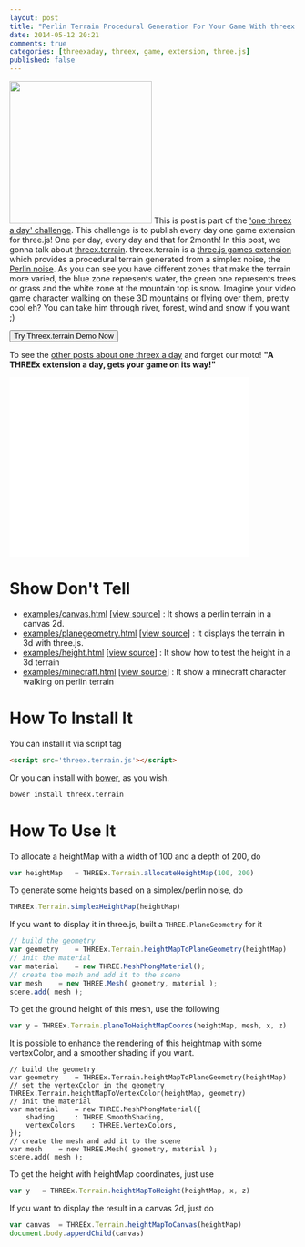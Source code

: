 ```yaml
---
layout: post
title: "Perlin Terrain Procedural Generation For Your Game With threex.terrain"
date: 2014-05-12 20:21
comments: true
categories: [threexaday, threex, game, extension, three.js]
published: false
---
```


<a href='http://jeromeetienne.github.io/threex.terrain/examples/planegeometry.html' target='_blank'><img class="right" src="https://raw.githubusercontent.com/jeromeetienne/threex.terrain/master/examples/images/screenshot-threex-terrain-512x512.jpg" width="250" height="250"></a>
This is post is part of the ['one threex a day' challenge](/blog/categories/threexaday/). 
This challenge is to publish every day one game extension for three.js!
One per day, every day and that for 2month!
In this post, we gonna talk about 
[threex.terrain](http://www.threejsgames.com/extensions/#threex.terrain).
threex.terrain is a [three.js games extension](http://www.threejsgames.com/extensions/) which provides a procedural terrain generated from a simplex noise, the [Perlin noise](http://en.wikipedia.org/wiki/Perlin_noise). As you can see you have different zones that make the terrain more varied, the blue zone represents water, the green one represents trees or grass and the white zone at the mountain top is snow. Imagine your video game character walking on these 3D mountains or flying over them, pretty cool eh? You can take him through river, forest, wind and snow if you want ;)  

<a href='http://jeromeetienne.github.io/threex.terrain/examples/planegeometry.html' target='_blank'><input type="button" value='Try Threex.terrain Demo Now' /></a>

To see the [other posts about one threex a day](/blog/categories/threexaday/) and forget our moto!
**"A THREEx extension a day, gets your game on its way!"**


<!-- more -->

<iframe width="420" height="315" src="//www.youtube.com/embed/eZkl-r-UOsg" frameborder="0" allowfullscreen></iframe>


Show Don't Tell
===============
* [examples/canvas.html](http://jeromeetienne.github.io/threex.terrain/examples/canvas.html)
\[[view source](https://github.com/jeromeetienne/threex.terrain/blob/master/examples/canvas.html)\] :
It shows a perlin terrain in a canvas 2d.
* [examples/planegeometry.html](http://jeromeetienne.github.io/threex.terrain/examples/planegeometry.html)
\[[view source](https://github.com/jeromeetienne/threex.terrain/blob/master/examples/planegeometry.html)\] :
It displays the terrain in 3d with three.js.
* [examples/height.html](http://jeromeetienne.github.io/threex.terrain/examples/height.html)
\[[view source](https://github.com/jeromeetienne/threex.terrain/blob/master/examples/height.html)\] :
It show how to test the height in a 3d terrain
* [examples/minecraft.html](http://jeromeetienne.github.io/threex.terrain/examples/minecraft.html)
\[[view source](https://github.com/jeromeetienne/threex.terrain/blob/master/examples/minecraft.html)\] :
It show a minecraft character walking on perlin terrain


How To Install It
=================

You can install it via script tag

```html
<script src='threex.terrain.js'></script>
```

Or you can install with [bower](http://bower.io/), as you wish.

```bash
bower install threex.terrain
```

How To Use It
=============


To allocate a heightMap with a width of 100 and a depth of 200, do

```javascript
var heightMap   = THREEx.Terrain.allocateHeightMap(100, 200)
```

To generate some heights based on a simplex/perlin noise, do 

```javascript
THREEx.Terrain.simplexHeightMap(heightMap)
```

If you want to display it in three.js, built a ```THREE.PlaneGeometry``` for it

```javascript
// build the geometry
var geometry    = THREEx.Terrain.heightMapToPlaneGeometry(heightMap)
// init the material
var material    = new THREE.MeshPhongMaterial();
// create the mesh and add it to the scene
var mesh    = new THREE.Mesh( geometry, material );
scene.add( mesh );
```

To get the ground height of this mesh, use the following

```javascript
var y = THREEx.Terrain.planeToHeightMapCoords(heightMap, mesh, x, z)
```

It is possible to enhance the rendering of this heightmap with some vertexColor, and a 
smoother shading if you want.

```
// build the geometry
var geometry    = THREEx.Terrain.heightMapToPlaneGeometry(heightMap)
// set the vertexColor in the geometry
THREEx.Terrain.heightMapToVertexColor(heightMap, geometry)
// init the material
var material    = new THREE.MeshPhongMaterial({
    shading     : THREE.SmoothShading,
    vertexColors    : THREE.VertexColors,
});
// create the mesh and add it to the scene
var mesh    = new THREE.Mesh( geometry, material );
scene.add( mesh );
```

To get the height with heightMap coordinates, just use

```javascript
var y   = THREEx.Terrain.heightMapToHeight(heightMap, x, z)
```

If you want to display the result in a canvas 2d, just do

```javascript
var canvas  = THREEx.Terrain.heightMapToCanvas(heightMap)
document.body.appendChild(canvas)
```

